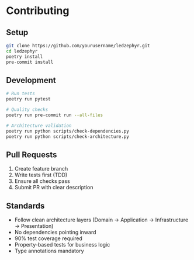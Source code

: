 # Contributing

## Setup

```bash
git clone https://github.com/yourusername/ledzephyr.git
cd ledzephyr
poetry install
pre-commit install
```

## Development

```bash
# Run tests
poetry run pytest

# Quality checks
poetry run pre-commit run --all-files

# Architecture validation
poetry run python scripts/check-dependencies.py
poetry run python scripts/check-architecture.py
```

## Pull Requests

1. Create feature branch
2. Write tests first (TDD)
3. Ensure all checks pass
4. Submit PR with clear description

## Standards

- Follow clean architecture layers (Domain → Application → Infrastructure → Presentation)
- No dependencies pointing inward
- 90% test coverage required
- Property-based tests for business logic
- Type annotations mandatory